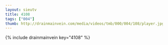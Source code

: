 ```yaml
--- 
layout: sieutv
title: 4108
tags: ["004"]
thumb: http://drainmainvein.com/media/videos/tmb/000/004/108/player.jpg
---
```

{% include drainmainvein key="4108" %} 
